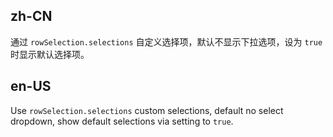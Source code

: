 ## zh-CN

通过 `rowSelection.selections` 自定义选择项，默认不显示下拉选项，设为 `true` 时显示默认选择项。

## en-US

Use `rowSelection.selections` custom selections, default no select dropdown, show default selections via setting to `true`.

